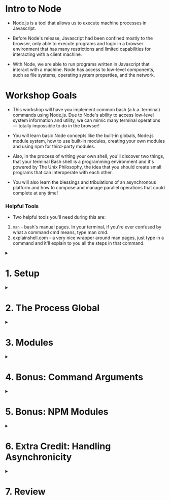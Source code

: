 # Intro to Node

- Node.js is a tool that allows us to execute machine processes in Javascript.

- Before Node's release, Javascript had been confined mostly to the browser, only able to execute programs and logic in a browser environment that has many restrictions and limited capabilities for interacting with a client machine.

- With Node, we are able to run programs written in Javascript that interact with a machine. Node has access to low-level components, such as file systems, operating system properties, and the network.

# Workshop Goals

- This workshop will have you implement common bash (a.k.a. terminal) commands using Node.js. Due to Node's ability to access low-level system information and utility, we can mimic many terminal operations — totally impossible to do in the browser!

- You will learn basic Node concepts like the built-in globals, Node.js module system, how to use built-in modules, creating your own modules and using npm for third-party modules.

- Also, in the process of writing your own shell, you'll discover two things, that your terminal Bash shell is a programming environment and it's powered by The Unix Philosophy, the idea that you should create small programs that can interoperate with each other.

- You will also learn the blessings and tribulations of an asynchronous platform and how to compose and manage parallel operations that could complete at any time!

### Helpful Tools

- Two helpful tools you'll need during this are:

1. `man` - bash's manual pages. In your terminal, if you're ever confused by what a command cmd means, type man cmd.
2. explainshell.com - a very nice wrapper around man pages, just type in a command and it'll explain to you all the steps in that command.

<details>
<summary><h1>1. Setup</h1></summary>

- This workshop will be built completely from an empty directory! This means that our Git workflow will be slightly different.

- Create the initial project on your local machine by executing the following commands:

```bash
$ mkdir node-shell # create a new directory named `node-shell`
$ cd node-shell # switch into this directory
$ touch bash.js # create a new file
$ git init # creates a .git file in the current directory
$ git add bash.js
$ git commit -m "added bash.js file"
$ git log # shows the commit you just made (optional - it's nice to see though!)
```

- Go to Github and create a new Github repository for your project. Follow the usual instructions to push your local project up to your remote.

</details>

<details>
<summary><h1>2. The Process Global</h1></summary>
<details>
<summary><h3>Read: Simulating the Bash Shell</h3></summary>

We'd like to build a system that works like this:

```bash
[user@localhost]$ node bash.js
prompt> ls
.git
bash.js
```

- When we type `$ node bash.js` we enter a program that outputs `prompt>`.
- Then our program will be able to listen for various commands and respond!
- How are we outputting the prompt and getting information back? Let's explore the **_process_** global that exists in all **_node_** programs.

# Read: The `process` global variable

- When we run `node [filename]` in the terminal, we are instantiating a process on a computer.
- This is a process just like the one running your Chrome window and the list of processes you can see in **Activity Monitor** tool on OSX or **Task Manager** on Windows.
- Meta-information about this process accessible to you by using the process global in a Node program.

</details>

<details>
<summary><h3>Code: Stream Communication</h3></summary>

- In Unix environments, programs can communicate with streams called _STDIN_, _STDOUT_, and _STDERR_ (Standard Input, Output, and Error).
- As the names imply, Standard Input is data flowing into the program and Standard Output is a channel for data coming out from the program.
- For a process started in the terminal, STDIN might be keyboard input, and _STDOUT_ is displayed in the terminal as text.

- Node.js gives us access to these streams in the form of **process.stdin** and **process.stdout** objects.
- In fact, Node's console.log is actually just a thin wrapper around stdout.
- You may not know much about streams, but for this workshop we only need to know how to read and write as shown below.

```javascript
// Output a prompt
process.stdout.write('prompt > ');

// The stdin 'data' event fires after a user types in a line
process.stdin.on('data', (data) => {
  const cmd = data.toString().trim(); // remove the newLine

  process.stdout.write('You typed: ' + cmd);
  process.stdout.write('\nprompt > ');
});
```

- Type this out into your _bash.js_ file and run _node bash.js_ from the command line. You should see something like this:

```bash
[user@localhost]$ node bash.js
prompt > hello world
You typed: hello world
prompt >
```

Note that our process doesn't immediately end this time. That's because we've registered a _listener_ to **_stdin_**, so Node won't kill the process automatically, as it assumes you may want to keep waiting for more user input. If you want to quit your Node prompt, use ^C (CTRL+C is the Unix polite interrupt signal).

</details>

<details>
<summary><h3>Code: `pwd`</h3></summary>

- The first bash command we'll implement in our node-shell program is `pwd`, which simply prints out the full path to the current working directory. **Try running the real pwd command in your terminal for yourself**

**The result should behave something like this:**

```bash
[user@localhost]$ node bash.js
prompt > pwd
/users/you/dev/node-shell
prompt >
```

<details>
<summary>Hint: Getting the working directory</summary>
The process's *current working directory* (cwd) is available as a method on the process global. See if you can find it in the <a href="https://nodejs.org/api/process.html">Node Docs</a>!
</details>

</details>

<details>
<summary><h3>Code: Streamline with Nodemon</h3></summary>

- As you are developing your **bash.js**, you may find it annoying to keep doing:

1. node bash.js
2. test a command
3. write some code in bash.js
4. CTRL+C to gracefully quit the running process
5. node bash.js
6. re-test the command

- Luckily, the **_nodemon npm module_** is here to help. Simply install it globally:

```bash
$ npm install -g nodemon
```

And now run `nodemon bash.js`. Nodemon watches files in a directory, recursively, and if they change it stops the process and re-runs your original command. Voilà, instant refreshing prompt during development!

</details>
</details>

<details>
<summary><h1>3. Modules</h1></summary>
<details>
<summary><h3>Read: Separating commands into separate files</h3></summary>

- The **pwd** command is a good start, but we have many more to come!
- It may get a bit unruly if we put all the logic for all of our commands squashed into our _bash.js_ file alongside logic for parsing the original command string, so let's plan for the future and put each of our command functions in a separate file.
- Those files will then export the functions that represent each of our commands!

```

+--------------+       +------------+
|              |       |            |
|    pwd.js    +---+--->  bash.js   |
|              |   ^   |            |
+--------------+   |   +------------+
                   +
                The module pwd.js can export
                information to the bash.js file

```

</details>

<details>
<summary><h3>Code: Creating a module</h3></summary>

- Create a new file called **_pwd.js_** and move the logic for the pwd command into this file. For the time being, include printing the next `prompt >` in that logic.

- This **_pwd.js_** file should **module.exports** the function containing the logic for our pwd command.

- Wire up **bash.js** so if the user types in a command pwd, it accesses that command function in the exports coming from **pwd.js** and calls it.

<details>
<summary>Hint: Exporting functions</summary>
In pwd.js your code should look something like this:

```javascript
module.exports = function () {
  // pwd code
};
```

Keep going!

</details>

<details>
<summary>Hint: Running commands from bash.js</summary>
In bash.js, you can access pwd.js like so:

```javascript
// we can access the pwd function and store it in a variable like so
const pwd = require('./pwd');

// if a user enters 'pwd' as an argument, we can then call it
pwd();
```

You got this!

</details>

</details>

<details>
<summary><h3>Code: Built-in modules and `ls`</h3></summary>

- Every programming language will come with a standard library of modules that make your work as a developer much easier (and of course, Node's standard library is considered very powerful for web development).

- One of the most powerful modules available in Node is the [fs module](https://nodejs.org/api/fs.html).
- This built-in Node module allows us to access the machine's file system in varied and powerful ways. This is definitely not something you can do in the browser!

- Let's use the **fs** module to implement a very familiar command: ls. Take the same steps as our pwd command to scaffold. That means:

  - Create a new file called **_ls.js_**, which exports a function containing our ls functionality
  - When the user types in ls, execute the ls function

- Don't forget, fs is not a global (like process) but a module — that means you'll need to require it: const fs = require('fs');

##### Implementing `ls`

- You can use `fs.readdir` to get the files in a directory.

```javascript
// files will be an array of filenames, like ['bash.js', 'pwd.js']
fs.readdir('./', 'utf8', (err, files) => {
  if (err) {
    throw err;
  } else {
    process.stdout.write(files.join('\n'));
    process.stdout.write('prompt > ');
  }
});
```

**NOTE:** do not omit the error-handling aspect of Node-style callback functions ("errbacks")! The reason they make you write err first is to never forget to handle that potential err somehow — even if you simply throw it to the execution stack. Otherwise, you can have silent errors, which are as difficult to debug as they sound.

**ALSO NOTE:** There exists a simpler, synchronous version of the fs.readdir method, fs.readdirSync. Throughout this workshop, however, you will be required to use async methods. This is an artificial imposition since our node shell UI does not significantly benefit from asynchronicity; however, we want you to practice using Node.js-style callbacks for control flow. Such practice will pay off very soon when we learn Express.js.

</details>
</details>

<details>
<summary><h1>4. Bonus: Command Arguments</h1></summary>

<details>
<summary><h3>Code: Implementing `cat`</h3></summary>

- For our next command, we'll implement [cat](http://www.linfo.org/cat.html). It has nothing to do with felines! Try out the real cat from your command line by typing `cat <fileName> (ex. cat bash.js)`. You should see the contents of that file printed to the console.

- To implement this command, we'll need to accept not only the name of the command, but also the name of the file that the command will act upon.

- Figure out, using fs, how to implement this command for one file argument. The hints below will help, but try to figure it out on your own first.

<details>
<summary>Hint: Approach</summary>

First, modify your **bash.js** so that it captures not only the name of the command, but also the argument to that command. Then, implement **cat.js** as a module that exports a function that accepts the argument to the `cat` command, and prints out the contents of that file Finally, pull your cat function into bash.js and hook up the logic!

</details>

<details>
<summary>Hint: Handling more than one argument</summary>

Your input should be a string containing the name of the command and the filename, separated by a space. You can **split** the string at the space to separate them.

</details>

<details>
<summary>Hint: Implementing cat</summary>

The `cat` function should expect to receive a "fileName" as an argument. It will be passed this argument from **bash.js**

</details>

<details>
<summary>Hint: Getting file data</summary>

Take a look at the [readFile](https://nodejs.org/api/fs.html#fs_fs_readfile_path_options_callback) method on fs. Do NOT use readFileSync.

</details>

</details>
</details>

<details>
<summary><h1>5. Bonus: NPM Modules</h1></summary>

<details>
<summary><h3>Read: Implementing `curl`</h3></summary>

- **curl** is a useful command line tool to download websites.
- **Try out the real curl by executing curl http://www.google.com on your command line.**
- It will look a little messy, but what you're seeing is the same HTML document you get when you type http://www.google.com into your browser url bar!
- Your command line doesn't know how to parse and render HTML/CSS like your browser, so we just see the output as a long string instead of a nice webpage.

- Our next exercise is to implement curl using the request module: http://github.com/mikeal/request

- Note: There is a built-in http module in Node that we could use to accomplish this, but it's a bit harder to use. Instead, we'll use a nice module like request that abstracts away some of the complexity of using the built-in http.

- However, before we can use the request module we have to dive a bit into how node handles external modules using a tool called npm (node package manager).
</details>

<details>
<summary><h3>Read: Third Party Modules</h3></summary>

When refer to "modules" in node, there are three kinds of modules we could be talking about:

- There are the modules that are built into node (like fs)
- There are the modules we create (like all of our implemented commands)
- Then there are the modules we find on [npm](https://www.npmjs.com/).

**npm** is a package repository that gives access to interesting, creative and powerful programs built in node, made by people all over the world. It is now officially the largest repository of programming modules ever; the Node open source community is amazing!

</details>

<details>
<summary><h3>Code: `npm install request`</h3></summary>

[request](https://www.npmjs.com/package/request) is a cool, simple package that allows us to easily make requests to other sites. Read the [Github README](https://github.com/request/request) to get a flavor of how it's used.

To install request into your project, you'll have to do a few things in your terminal:

    - run `npm init`. This will take you through a quick step-by-step that will create a package.json file. Read a bit about what this file is here.
    - run `npm install request`. This will contact npm and download the **request** library. A new directory in your project will be created called **node_modules**. This is where npm places all third-party modules to be used in your program. Npm will also save **request** at a specific version as a dependency to your project. Check out your **package.json** after your install has completed - you'll see **request** listed there under **"dependencies"**. This makes it easy for someone else (or your future self) to install your project in the future - **instead of having to install each dependency one-by-one, you can just type `npm install`, and any packages listed in **"dependencies"** will be downloaded. How convenient!
    - Create a new **curl.js** module. In **curl.js,** you can now use the statement `require('request')` to gain access to the request library.

</details>

<details>
<summary><h3>Code: Implement `curl`</h3></summary>

Now that you have **request** available to **require**, implement the **curl** command. It should make an HTTP GET request to a given URL, and print out the HTTP response body.

</details>
</details>

<details>
<summary><h1>6. Extra Credit: Handling Asynchronicity</h1></summary>

<details>
<summary><h3>Code: Remove repeated work</h3></summary>

Right now, if you've implemented the commands, you'll notice a few repeated patterns:

1. Execute the command's work
2. Output the result of the command
3. Show the prompt and wait for the next command

The only thing that's unique is step 1. Steps 2 and 3 are repeated for each command.

Let's use the power of **_callback functions_** to remove steps 2 and 3.

- Create a function called _done_ in **bash.js** that takes in one argument: output.

```javascript
function done(output) {
  // ahow the output
  // show the prompt
}
```

- Now pass this function into each of your command functions. Rewrite your command functions so that they merely create the output string (instead of printing it directly to the **process.stdout**) and then call **done** after they've completed.

Here's an example with ls:

```javascript
module.exports = (done) => {
  fs.readdir('./', 'utf8', (err, files) => {
    if (err) {
      done('Something went wrong!');
    } else {
      done(files.join('\n'));
    }
  });
};
```

Key takeaways:

- The ls function expects to receive the done function as a parameter, and then calls it. done is referred to as a callback function because it lets us call back someplace else (usually it lets us continue execution in a previous context, in this case back in our bash.js runner code`).

- Even though we're doing a fs.readdir here which is asynchronous, because we're using the done callback function inside the fs.readdir callback function, our bash.js file can specify what to do with the eventual results from our command.js operation. Nifty!
</details>

<details>
<summary><h3>If You Finish Early: Extra Credit</h3></summary>

Well done! The nice thing about this exercise is that you may continue work on it to build even more commands into your oeuvre. If you still have time, try implementing some of these other commands/features (listed from easier to harder). Use the **man** pages or explainshell.com to look up what the commands do, and then take a shot at implementing them!

- **_date_**
- **_echo_**
- **_head_**
- **_tail_**
- **_sort_**
- **_wc_**
- **_uniq_**
- **_find_**
</details>
</details>

<details>
<summary><h1>7. Review</h1></summary>

#### Main Takeaways

- Concepts of program execution
  - A program is data / text in storage
  - A process is a program loaded into memory and executed by the CPU
    - A thread is a sequence of steps executed by the CPU
    - A process consists of one or more threads which share memory (variables)
    - Multiple processes can be spawned from the same program
    - Processes do not share memory
    - The Operating System (OS) schedules jumps between all active threads
    - Every process has a PID (Process ID)
- UNIX basics
  - Every UNIX command is really a small, single-purpose program
  - **man **\_\*\*\*\* is a UNIX command for reading the manual pages for a given command
  - UNIX programs accept data from STDIN and output data to STDOUT (normally) or STDERR (if something went wrong)
  - Many UNIX programs accept an argument (e.g. a filename to run on)
- Node.js
  - A process for executing JavaScript on a machine, in a non-web-browser context
  - Consists of the V8 JS runtime (a single-threaded compiler), event loop, thread pool, and other C/C++ components
  - Has APIs and variables for interacting with the machine, such as the filesystem and network
    - Asynchronous, synchronous, blocking, and non-blocking
    - Node-style error-first callbacks ("errbacks") for asynchronous functions
    - Specific examples including fs.readdir, fs.readFile
    - Has global and module variables for specific information
      - **\_\_dirname:** directory the module is located in
      - **process.pwd():** directory the user initiated the node process from
      - **process.argv:** arguments user wrote to initiate the node process
      - **process.env:** object containing environment variables as properties
  - Uses the CommonJS module system
    - Definition of a module: JS or JSON file
    - Requiring modules
      - Runs the file the first time, and caches the result (if required again, simply uses the old value): "singleton"
      - The result is the **module.exports** value (JS) or JSON object (JSON) of that module
      - The **require** statement
        - Used with built-in modules: fetches by module name, e.g. `const fs = require('fs')`
        - Used with installed npm packages: fetches by module name, e.g. `const chalk = require('chalk')`
        - Used with custom-written modules (JS files): fetches by relative path, e.g. `const myCommands = require('./commands/index.js')`
          - Assumes the **js** extension, e.g. `const myCommands = require('./commands/index')`
          - Assumes an **index.js** file, e.g. `const myCommands = require('./commands/')` or `require('./commands')`

</details>
